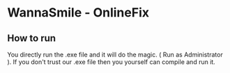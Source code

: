 # WannaSmile - OnlineFix

## How to run

You directly run the .exe file and it will do the magic. ( Run as Administrator ). If you don't trust our .exe file then you yourself can compile and run it.